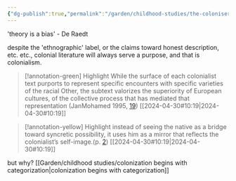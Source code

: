 ```yaml
---
{"dg-publish":true,"permalink":"/garden/childhood-studies/the-coloniser-will-always-go-back-to-privileging-their-own-experience/","created":"2024-04-30T11:17:17.830+08:00","updated":"2024-07-31T16:21:20.782+08:00"}
---
```


'theory is a bias' - De Raedt

despite the 'ethnographic' label, or the claims toward honest description, etc. etc., colonial literature will always serve a purpose, and that is colonialism.

> [!annotation-green] Highlight
>While the surface of each colonialist text purports to represent specific encounters with specific varieties of the racial Other, the subtext valorizes the superiority of European cultures, of the collective process that has mediated that representation (JanMohamed 1995, [19](zotero://open-pdf/library/items/AP4X9TIW?page=2&annotation=FLT45WFD))
> [[2024-04-30#10:19\|2024-04-30#10:19]]

> [!annotation-yellow] Highlight
>instead of seeing the native as a bridge toward syncretic possibility, it uses him as a mirror that reflects the colonialist’s self-image.(p. [2](zotero://open-pdf/library/items/AP4X9TIW?page=2&annotation=7WR3IYQN))
> [[2024-04-30#10:19\|2024-04-30#10:19]]

but why?
 [[Garden/childhood studies/colonization begins with categorization\|colonization begins with categorization]] 
